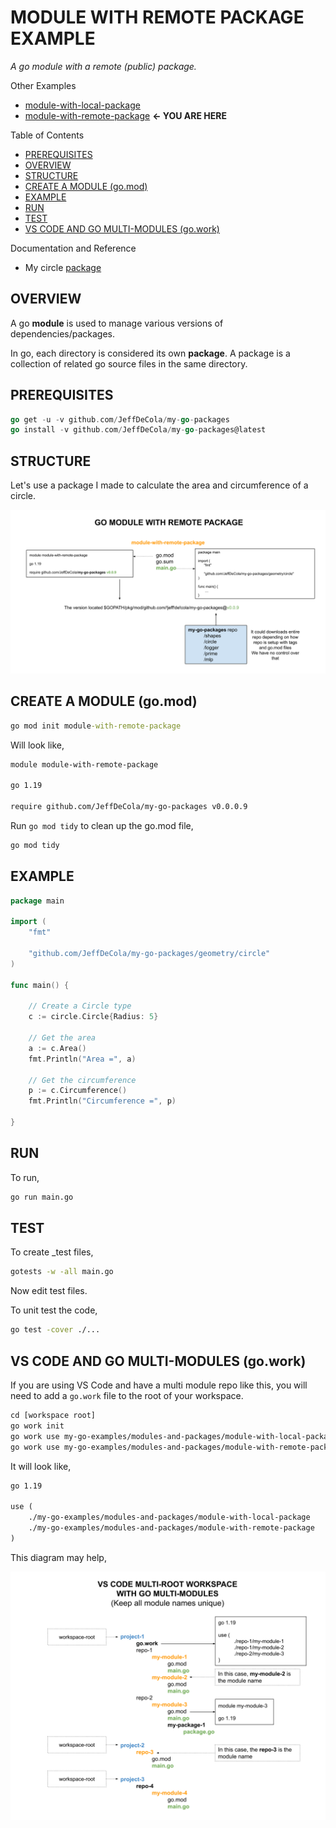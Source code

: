 # MODULE WITH REMOTE PACKAGE EXAMPLE

_A go module with a remote (public) package._

Other Examples

* [module-with-local-package](https://github.com/JeffDeCola/my-go-examples/tree/master/modules-and-packages/local-packages/module-with-local-package)
* [module-with-remote-package](https://github.com/JeffDeCola/my-go-examples/tree/master/modules-and-packages/remote-packages/module-with-remote-package)
  **<- YOU ARE HERE**

Table of Contents

* [PREREQUISITES](https://github.com/JeffDeCola/my-go-examples/tree/master/modules-and-packages/remote-packages/module-with-remote-package#prerequisites)
* [OVERVIEW](https://github.com/JeffDeCola/my-go-examples/tree/master/modules-and-packages/remote-packages/module-with-remote-package#overview)
* [STRUCTURE](https://github.com/JeffDeCola/my-go-examples/tree/master/modules-and-packages/remote-packages/module-with-remote-package#structure)
* [CREATE A MODULE (go.mod)](https://github.com/JeffDeCola/my-go-examples/tree/master/modules-and-packages/remote-packages/module-with-remote-package#create-a-module-gomod)
* [EXAMPLE](https://github.com/JeffDeCola/my-go-examples/tree/master/modules-and-packages/remote-packages/module-with-remote-package#example)
* [RUN](https://github.com/JeffDeCola/my-go-examples/tree/master/modules-and-packages/remote-packages/module-with-remote-package#run)
* [TEST](https://github.com/JeffDeCola/my-go-examples/tree/master/modules-and-packages/remote-packages/module-with-remote-package#test)
* [VS CODE AND GO MULTI-MODULES (go.work)](https://github.com/JeffDeCola/my-go-examples/tree/master/modules-and-packages/remote-packages/module-with-remote-package#vs-code-and-go-multi-modules-gowork)

Documentation and Reference

* My circle
  [package](https://github.com/JeffDeCola/my-go-packages/tree/master/geometry/circle)

## OVERVIEW

A go **module** is used to manage various versions of dependencies/packages.

In go, each directory is considered its own **package**. A package is a collection
of related go source files in the same directory.

## PREREQUISITES

```go
go get -u -v github.com/JeffDeCola/my-go-packages
go install -v github.com/JeffDeCola/my-go-packages@latest
```

## STRUCTURE

Let's use a package I made to calculate the area and circumference of a circle.

![IMAGE - go-module-with-remote-package - IMAGE](../../../docs/pics/modules-and-packages/go-module-with-remote-package.svg)

## CREATE A MODULE (go.mod)

```cmd
go mod init module-with-remote-package
```

Will look like,

```txt
module module-with-remote-package

go 1.19

require github.com/JeffDeCola/my-go-packages v0.0.0.9
```

Run `go mod tidy` to clean up the go.mod file,

```cmd
go mod tidy
```

## EXAMPLE

```go
package main

import (
    "fmt"

    "github.com/JeffDeCola/my-go-packages/geometry/circle"
)

func main() {

    // Create a Circle type
    c := circle.Circle{Radius: 5}

    // Get the area
    a := c.Area()
    fmt.Println("Area =", a)

    // Get the circumference
    p := c.Circumference()
    fmt.Println("Circumference =", p)

}
```

## RUN

To run,

```bash
go run main.go
```

## TEST

To create _test files,

```bash
gotests -w -all main.go
```

Now edit test files.

To unit test the code,

```bash
go test -cover ./...
```

## VS CODE AND GO MULTI-MODULES (go.work)

If you are using VS Code and have a multi module repo like this,
you will need to add a `go.work` file to the root of your workspace.

```txt
cd [workspace root]
go work init
go work use my-go-examples/modules-and-packages/module-with-local-package
go work use my-go-examples/modules-and-packages/module-with-remote-package
```

It will look like,

```txt
go 1.19

use (
    ./my-go-examples/modules-and-packages/module-with-local-package
    ./my-go-examples/modules-and-packages/module-with-remote-package
)
```

This diagram may help,

![IMAGE - vs-code-multi-root-workspace-with-go-multi-modules - IMAGE](../../../docs/pics/modules-and-packages/vs-code-multi-root-workspace-with-go-multi-modules.svg)

